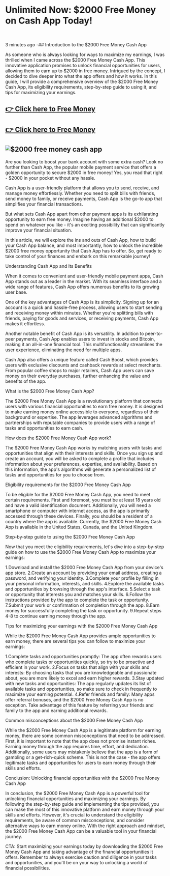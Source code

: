 <h1 class="heading-element" dir="auto">Unlimited Now: $2000 Free Money on Cash App Today!</h1>
<p>&nbsp;</p>
<p dir="auto">3 minutes ago -## Introduction to the $2000 Free Money Cash App</p>
<p dir="auto">As someone who is always looking for ways to maximize my earnings, I was thrilled when I came across the $2000 Free Money Cash App. This innovative application promises to unlock financial opportunities for users, allowing them to earn up to $2000 in free money. Intrigued by the concept, I decided to dive deeper into what the app offers and how it works. In this guide, I will provide a comprehensive overview of the $2000 Free Money Cash App, its eligibility requirements, step-by-step guide to using it, and tips for maximizing your earnings.</p>
<div class="markdown-heading" dir="auto">
<h2 class="heading-element" dir="auto"><a href="https://t.co/yOCKdTtxMZ" rel="nofollow">👉 Click here to Free Money</a></h2>
<a id="user-content--click-here-to-free-money" class="anchor" href="https://github.com/2000-free-money-cash#-click-here-to-free-money"></a></div>
<div class="markdown-heading" dir="auto">
<h2 class="heading-element" dir="auto"><a href="https://t.co/yOCKdTtxMZ" rel="nofollow">👉 Click here to Free Money</a></h2>
<a id="user-content--click-here-to-free-money-1" class="anchor" href="https://github.com/2000-free-money-cash#-click-here-to-free-money-1"></a></div>
<div class="markdown-heading" dir="auto">
<h2 class="heading-element" dir="auto"><img src="https://camo.githubusercontent.com/9b2e5b4039bfb4f97022440bbd295d35175a7df2360e0694950a72ac82999e38/68747470733a2f2f62656175747963756c746e61696c732e636f6d2f77702d636f6e74656e742f75706c6f6164732f323032332f31302f323030302d636173682d6170702d6d6f6e65792d323032332e6a70672e77656270" alt="$2000 free money cash app" data-canonical-src="https://beautycultnails.com/wp-content/uploads/2023/10/2000-cash-app-money-2023.jpg.webp" /></h2>
</div>
<p dir="auto">Are you looking to boost your bank account with some extra cash? Look no further than Cash App, the popular mobile payment service that offers a golden opportunity to secure $2000 in free money! Yes, you read that right - $2000 in your pocket without any hassle.</p>
<p dir="auto">Cash App is a user-friendly platform that allows you to send, receive, and manage money effortlessly. Whether you need to split bills with friends, send money to family, or receive payments, Cash App is the go-to app that simplifies your financial transactions.</p>
<p dir="auto">But what sets Cash App apart from other payment apps is its exhilarating opportunity to earn free money. Imagine having an additional $2000 to spend on whatever you like - it's an exciting possibility that can significantly improve your financial situation.</p>
<p dir="auto">In this article, we will explore the ins and outs of Cash App, how to build your Cash App balance, and most importantly, how to unlock the incredible $2000 free money opportunity that Cash App has to offer. So, get ready to take control of your finances and embark on this remarkable journey!</p>
<div class="markdown-heading" dir="auto">

<a id="user-content-last-updated--march-21-2024" class="anchor" href="https://github.com/2000-free-money-cash#last-updated--march-21-2024"></a></div>
<p dir="auto">Understanding Cash App and Its Benefits</p>
<p dir="auto">When it comes to convenient and user-friendly mobile payment apps, Cash App stands out as a leader in the market. With its seamless interface and a wide range of features, Cash App offers numerous benefits to its growing user base.</p>
<p dir="auto">One of the key advantages of Cash App is its simplicity. Signing up for an account is a quick and hassle-free process, allowing users to start sending and receiving money within minutes. Whether you're splitting bills with friends, paying for goods and services, or receiving payments, Cash App makes it effortless.</p>
<p dir="auto">Another notable benefit of Cash App is its versatility. In addition to peer-to-peer payments, Cash App enables users to invest in stocks and Bitcoin, making it an all-in-one financial tool. This multifunctionality streamlines the user experience, eliminating the need for multiple apps.</p>
<p dir="auto">Cash App also offers a unique feature called Cash Boost, which provides users with exclusive discounts and cashback rewards at select merchants. From popular coffee shops to major retailers, Cash App users can save money on their everyday purchases, further enhancing the value and benefits of the app.</p>
<p dir="auto">What is the $2000 Free Money Cash App?</p>
<p dir="auto">The $2000 Free Money Cash App is a revolutionary platform that connects users with various financial opportunities to earn free money. It is designed to make earning money online accessible to everyone, regardless of their background or expertise. The app leverages advanced algorithms and partnerships with reputable companies to provide users with a range of tasks and opportunities to earn cash.</p>
<p dir="auto">How does the $2000 Free Money Cash App work?</p>
<p dir="auto">The $2000 Free Money Cash App works by matching users with tasks and opportunities that align with their interests and skills. Once you sign up and create an account, you will be asked to complete a profile that includes information about your preferences, expertise, and availability. Based on this information, the app's algorithms will generate a personalized list of tasks and opportunities for you to choose from.</p>
<p dir="auto">Eligibility requirements for the $2000 Free Money Cash App</p>
<p dir="auto">To be eligible for the $2000 Free Money Cash App, you need to meet certain requirements. First and foremost, you must be at least 18 years old and have a valid identification document. Additionally, you will need a smartphone or computer with internet access, as the app is primarily accessed through these devices. Finally, you should be a resident of a country where the app is available. Currently, the $2000 Free Money Cash App is available in the United States, Canada, and the United Kingdom.</p>
<p dir="auto">Step-by-step guide to using the $2000 Free Money Cash App</p>
<p dir="auto">Now that you meet the eligibility requirements, let's dive into a step-by-step guide on how to use the $2000 Free Money Cash App to maximize your earnings:</p>
<p dir="auto">1.Download and install the $2000 Free Money Cash App from your device's app store. 2.Create an account by providing your email address, creating a password, and verifying your identity. 3.Complete your profile by filling in your personal information, interests, and skills. 4.Explore the available tasks and opportunities by browsing through the app's interface. 5.Select a task or opportunity that interests you and matches your skills. 6.Follow the instructions provided by the app to complete the task or opportunity. 7.Submit your work or confirmation of completion through the app. 8.Earn money for successfully completing the task or opportunity. 9.Repeat steps 4-8 to continue earning money through the app.</p>
<p dir="auto">Tips for maximizing your earnings with the $2000 Free Money Cash App</p>
<p dir="auto">While the $2000 Free Money Cash App provides ample opportunities to earn money, there are several tips you can follow to maximize your earnings:</p>
<p dir="auto">1.Complete tasks and opportunities promptly: The app often rewards users who complete tasks or opportunities quickly, so try to be proactive and efficient in your work. 2.Focus on tasks that align with your skills and interests: By choosing tasks that you are knowledgeable and passionate about, you are more likely to excel and earn higher rewards. 3.Stay updated with new tasks and opportunities: The app regularly updates its list of available tasks and opportunities, so make sure to check in frequently to maximize your earning potential. 4.Refer friends and family: Many apps offer referral bonuses, and the $2000 Free Money Cash App is no exception. Take advantage of this feature by referring your friends and family to the app and earning additional rewards.</p>
<p dir="auto">Common misconceptions about the $2000 Free Money Cash App</p>
<p dir="auto">While the $2000 Free Money Cash App is a legitimate platform for earning money, there are some common misconceptions that need to be addressed. First, it is important to note that the app does not promise instant riches. Earning money through the app requires time, effort, and dedication. Additionally, some users may mistakenly believe that the app is a form of gambling or a get-rich-quick scheme. This is not the case - the app offers legitimate tasks and opportunities for users to earn money through their skills and efforts.</p>
<p dir="auto">Conclusion: Unlocking financial opportunities with the $2000 Free Money Cash App</p>
<p dir="auto">In conclusion, the $2000 Free Money Cash App is a powerful tool for unlocking financial opportunities and maximizing your earnings. By following the step-by-step guide and implementing the tips provided, you can make the most of this innovative platform and earn money through your skills and efforts. However, it's crucial to understand the eligibility requirements, be aware of common misconceptions, and consider alternative ways to earn money online. With the right approach and mindset, the $2000 Free Money Cash App can be a valuable tool in your financial journey.</p>
<p dir="auto">CTA: Start maximizing your earnings today by downloading the $2000 Free Money Cash App and taking advantage of the financial opportunities it offers. Remember to always exercise caution and diligence in your tasks and opportunities, and you'll be on your way to unlocking a world of financial possibilities.</p>
